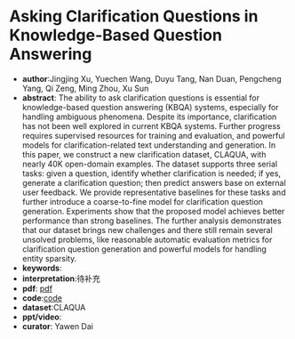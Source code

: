 # Asking Clarification Questions in Knowledge-Based Question Answering

- **author**:Jingjing Xu, Yuechen Wang, Duyu Tang, Nan Duan, Pengcheng Yang, Qi Zeng, Ming Zhou, Xu Sun
- **abstract**: The ability to ask clarification questions is essential for knowledge-based question answering (KBQA) systems, especially for handling ambiguous phenomena. Despite its importance, clarification has not been well explored in current KBQA systems. Further progress requires supervised resources for training and evaluation, and powerful models for clarification-related text understanding and generation. In this paper, we construct a new clarification dataset, CLAQUA, with nearly 40K open-domain examples. The dataset supports three serial tasks: given a question, identify whether clarification is needed; if yes, generate a clarification question; then predict answers base on external user feedback. We provide representative baselines for these tasks and further introduce a coarse-to-fine model for clarification question generation. Experiments show that the proposed model achieves better performance than strong baselines. The further analysis demonstrates that our dataset brings new challenges and there still remain several unsolved problems, like reasonable automatic evaluation metrics for clarification question generation and powerful models for handling entity sparsity. 
- **keywords**:
- **interpretation**:待补充
- **pdf**: [pdf]( https://www.aclweb.org/anthology/D19-1172.pdf )
- **code**:[code](https://github.com/msra-nlc/MSParS_V2.0)
- **dataset**:CLAQUA
- **ppt/video**:
- **curator**: Yawen Dai